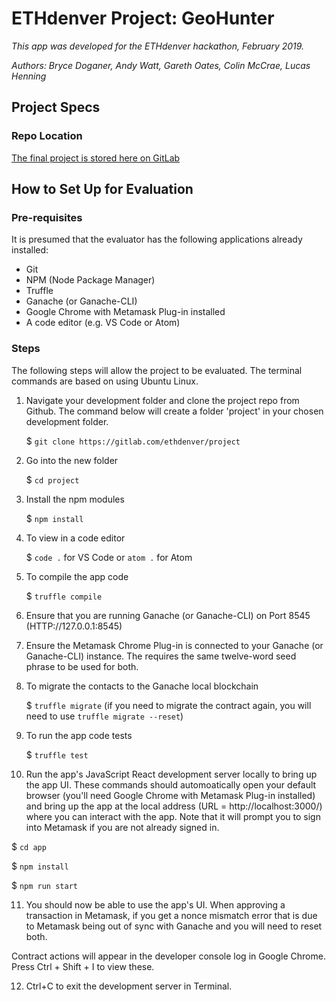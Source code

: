 # ETHdenver Project: GeoHunter
_This app was developed for the ETHdenver hackathon, February 2019._

_Authors: Bryce Doganer, Andy Watt, Gareth Oates, Colin McCrae, Lucas Henning_


## Project Specs
### Repo Location
[The final project is stored here on GitLab](https://gitlab.com/ethdenver/project "GitLab - ETHdenver Project: GeoHunter")


## How to Set Up for Evaluation
### Pre-requisites
 It is presumed that the evaluator has the following applications already installed:
+ Git
+ NPM (Node Package Manager)
+ Truffle
+ Ganache (or Ganache-CLI)
+ Google Chrome with Metamask Plug-in installed
+ A code editor (e.g. VS Code or Atom)

### Steps
The following steps will allow the project to be evaluated. The terminal commands are based on using Ubuntu Linux.

1. Navigate your development folder and clone the project repo from Github. The command below will create a folder 'project' in your chosen development folder. 

   $ `git clone https://gitlab.com/ethdenver/project`

2. Go into the new folder 

   $ `cd project`

3. Install the npm modules

   $ `npm install`

4. To view in a code editor 

   $ `code .` for VS Code or `atom .` for Atom

5. To compile the app code

   $ `truffle compile`

6. Ensure that you are running Ganache (or Ganache-CLI) on Port 8545 (HTTP://127.0.0.1:8545)

7. Ensure the Metamask Chrome Plug-in is connected to your Ganache (or Ganache-CLI) instance. The requires the same twelve-word seed phrase to be used for both.

8. To migrate the contacts to the Ganache local blockchain

   $ `truffle migrate` (if you need to migrate the contract again, you will  need to use `truffle migrate --reset`)

9. To run the app code tests

   $ `truffle test`

10. Run the app's JavaScript React development server locally to bring up the app UI. These commands should automoatically open your default browser (you'll need Google Chrome with Metamask Plug-in installed) and bring up the app at the local address (URL = http://localhost:3000/) where you can interact with the app. Note that it will prompt you to sign into Metamask if you are not already signed in. 

   $ `cd app`

   $ `npm install`
   
   $ `npm run start`

11. You should now be able to use the app's UI. When approving a transaction in Metamask, if you get a nonce mismatch error that is due to Metamask being out of sync with Ganache and you will need to reset both.

Contract actions will appear in the developer console log in Google Chrome. Press Ctrl + Shift + I to view these.

12. Ctrl+C to exit the development server in Terminal.
